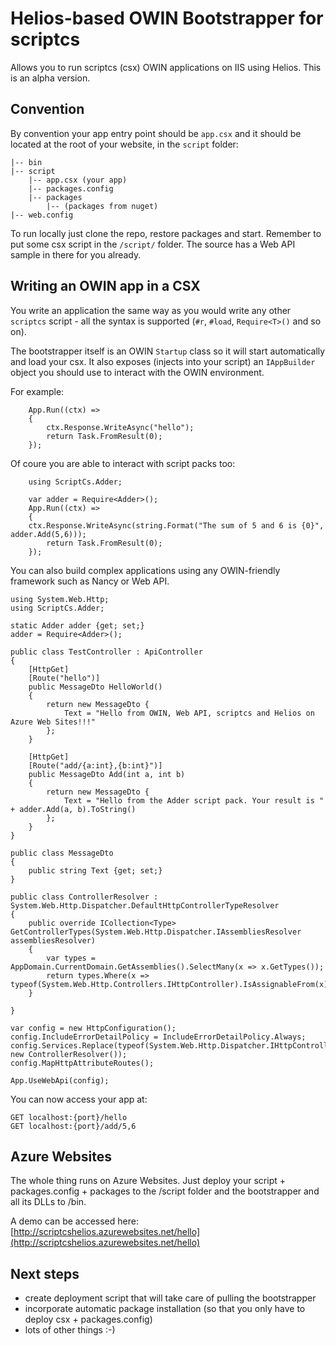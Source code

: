 Helios-based OWIN Bootstrapper for scriptcs
======================

Allows you to run scriptcs (csx) OWIN applications on IIS using Helios.
This is an alpha version.

## Convention

By convention your app entry point should be `app.csx` and it should be located at the root of your website, in the `script` folder:

	|-- bin
	|-- script
		|-- app.csx (your app)
		|-- packages.config
		|-- packages
			|-- (packages from nuget)
	|-- web.config

To run locally just clone the repo, restore packages and start. Remember to put some csx script in the `/script/` folder. The source has a Web API sample in there for you already.

## Writing an OWIN app in a CSX

You write an application the same way as you would write any other `scriptcs` script - all the syntax is supported (`#r`, `#load`, `Require<T>()` and so on).

The bootstrapper itself is an OWIN `Startup` class so it will start automatically and load your csx. It also exposes (injects into your script) an `IAppBuilder` object you should use to interact with the OWIN environment.

For example:

        App.Run((ctx) =>
        {
	    	ctx.Response.WriteAsync("hello");
            return Task.FromResult(0);
        });

Of coure you are able to interact with script packs too:

		using ScriptCs.Adder;

		var adder = Require<Adder>();
        App.Run((ctx) =>
        {
	    ctx.Response.WriteAsync(string.Format("The sum of 5 and 6 is {0}", adder.Add(5,6)));
            return Task.FromResult(0);
        });
 
You can also build complex applications using any OWIN-friendly framework such as Nancy or Web API.

	using System.Web.Http;
	using ScriptCs.Adder;
	
	static Adder adder {get; set;}
	adder = Require<Adder>();
	
	public class TestController : ApiController
	{
		[HttpGet]
		[Route("hello")]
		public MessageDto HelloWorld()
		{
			return new MessageDto { 
				Text = "Hello from OWIN, Web API, scriptcs and Helios on Azure Web Sites!!!" 
			};
		}
	
		[HttpGet]
		[Route("add/{a:int},{b:int}")]
		public MessageDto Add(int a, int b)
		{
			return new MessageDto { 
				Text = "Hello from the Adder script pack. Your result is " + adder.Add(a, b).ToString()
			};
		}
	}
	
	public class MessageDto 
	{
		public string Text {get; set;}
	}
	
	public class ControllerResolver : System.Web.Http.Dispatcher.DefaultHttpControllerTypeResolver
	{
	    public override ICollection<Type> GetControllerTypes(System.Web.Http.Dispatcher.IAssembliesResolver assembliesResolver)
	    {
	        var types = AppDomain.CurrentDomain.GetAssemblies().SelectMany(x => x.GetTypes());
	        return types.Where(x => typeof(System.Web.Http.Controllers.IHttpController).IsAssignableFrom(x)).ToList();
	    }
	
	}
	
	var config = new HttpConfiguration();
	config.IncludeErrorDetailPolicy = IncludeErrorDetailPolicy.Always;
	config.Services.Replace(typeof(System.Web.Http.Dispatcher.IHttpControllerTypeResolver), new ControllerResolver());
	config.MapHttpAttributeRoutes();
	
	App.UseWebApi(config);

You can now access your app at:

	GET localhost:{port}/hello
	GET localhost:{port}/add/5,6

## Azure Websites

The whole thing runs on Azure Websites. Just deploy your script + packages.config + packages to the /script folder and the bootstrapper and all its DLLs to /bin.

A demo can be accessed here: [http://scriptcshelios.azurewebsites.net/hello](http://scriptcshelios.azurewebsites.net/hello)

## Next steps

 - create deployment script that will take care of pulling the bootstrapper
 - incorporate automatic package installation (so that you only have to deploy csx + packages.config)
 - lots of other things :-) 